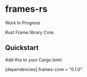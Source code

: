 # frames-rs

Work In Progress

Rust Frame library Core.


## Quickstart
Add this to your Cargo.toml:

[dependencies]
frames-core = "0.1.0"
